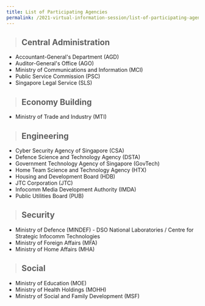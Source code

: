 ```yaml
---
title: List of Participating Agencies
permalink: /2021-virtual-information-session/list-of-participating-agencies/
---
```


> ## Central Administration

* Accountant-General's Department (AGD)
* Auditor-General's Office (AGO)
* Ministry of Communications and Information (MCI) 
* Public Service Commission (PSC)
* Singapore Legal Service (SLS)


> ## Economy Building

* Ministry of Trade and Industry (MTI)


> ## Engineering

* Cyber Security Agency of Singapore (CSA)
* Defence Science and Technology Agency (DSTA)
* Government Technology Agency of Singapore (GovTech)
* Home Team Science and Technology Agency (HTX)
* Housing and Development Board (HDB)
* JTC Corporation (JTC)
* Infocomm Media Development Authority (IMDA)
* Public Utilities Board (PUB)


> ## Security

* Ministry of Defence (MINDEF) - DSO National Laboratories / Centre for Strategic Infocomm Technologies
* Ministry of Foreign Affairs (MFA)
* Ministry of Home Affairs (MHA)


> ## Social

* Ministry of Education (MOE)
* Ministry of Health Holdings (MOHH)
* Ministry of Social and Family Development (MSF)

